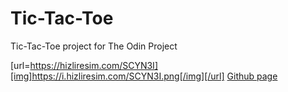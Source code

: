 # Tic-Tac-Toe
Tic-Tac-Toe project for The Odin Project

[url=https://hizliresim.com/SCYN3I][img]https://i.hizliresim.com/SCYN3I.png[/img][/url]
[Github page](https://miknick.github.io/Tic-Tac-Toe/)
